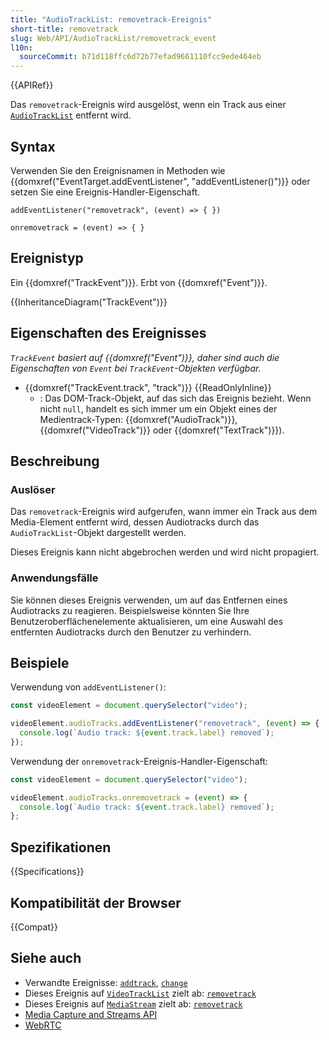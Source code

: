 ```yaml
---
title: "AudioTrackList: removetrack-Ereignis"
short-title: removetrack
slug: Web/API/AudioTrackList/removetrack_event
l10n:
  sourceCommit: b71d118ffc6d72b77efad9661110fcc9ede464eb
---
```


{{APIRef}}

Das `removetrack`-Ereignis wird ausgelöst, wenn ein Track aus einer [`AudioTrackList`](/de/docs/Web/API/AudioTrackList) entfernt wird.

## Syntax

Verwenden Sie den Ereignisnamen in Methoden wie {{domxref("EventTarget.addEventListener", "addEventListener()")}} oder setzen Sie eine Ereignis-Handler-Eigenschaft.

```js-nolint
addEventListener("removetrack", (event) => { })

onremovetrack = (event) => { }
```

## Ereignistyp

Ein {{domxref("TrackEvent")}}. Erbt von {{domxref("Event")}}.

{{InheritanceDiagram("TrackEvent")}}

## Eigenschaften des Ereignisses

_`TrackEvent` basiert auf {{domxref("Event")}}, daher sind auch die Eigenschaften von `Event` bei `TrackEvent`-Objekten verfügbar._

- {{domxref("TrackEvent.track", "track")}} {{ReadOnlyInline}}
  - : Das DOM-Track-Objekt, auf das sich das Ereignis bezieht. Wenn nicht `null`, handelt es sich immer um ein Objekt eines der Medientrack-Typen: {{domxref("AudioTrack")}}, {{domxref("VideoTrack")}} oder {{domxref("TextTrack")}}).

## Beschreibung

### Auslöser

Das `removetrack`-Ereignis wird aufgerufen, wann immer ein Track aus dem Media-Element entfernt wird, dessen Audiotracks durch das `AudioTrackList`-Objekt dargestellt werden.

Dieses Ereignis kann nicht abgebrochen werden und wird nicht propagiert.

### Anwendungsfälle

Sie können dieses Ereignis verwenden, um auf das Entfernen eines Audiotracks zu reagieren. Beispielsweise könnten Sie Ihre Benutzeroberflächenelemente aktualisieren, um eine Auswahl des entfernten Audiotracks durch den Benutzer zu verhindern.

## Beispiele

Verwendung von `addEventListener()`:

```js
const videoElement = document.querySelector("video");

videoElement.audioTracks.addEventListener("removetrack", (event) => {
  console.log(`Audio track: ${event.track.label} removed`);
});
```

Verwendung der `onremovetrack`-Ereignis-Handler-Eigenschaft:

```js
const videoElement = document.querySelector("video");

videoElement.audioTracks.onremovetrack = (event) => {
  console.log(`Audio track: ${event.track.label} removed`);
};
```

## Spezifikationen

{{Specifications}}

## Kompatibilität der Browser

{{Compat}}

## Siehe auch

- Verwandte Ereignisse: [`addtrack`](/de/docs/Web/API/AudioTrackList/addtrack_event), [`change`](/de/docs/Web/API/AudioTrackList/change_event)
- Dieses Ereignis auf [`VideoTrackList`](/de/docs/Web/API/VideoTrackList) zielt ab: [`removetrack`](/de/docs/Web/API/VideoTrackList/removetrack_event)
- Dieses Ereignis auf [`MediaStream`](/de/docs/Web/API/MediaStream) zielt ab: [`removetrack`](/de/docs/Web/API/MediaStream/removetrack_event)
- [Media Capture and Streams API](/de/docs/Web/API/Media_Capture_and_Streams_API)
- [WebRTC](/de/docs/Web/API/WebRTC_API)
